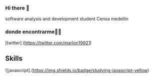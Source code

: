 ### Hi there 👋

<!--
**brakandres/brakandres** is a ✨ _special_ ✨ repository because its `README.md` (this file) appears on your GitHub profile.

Here are some ideas to get you started:

- 🔭 I’m currently working on ...
- 🌱 I’m currently learning ...
- 👯 I’m looking to collaborate on ...
- 🤔 I’m looking for help with ...
- 💬 Ask me about ...
- 📫 How to reach me: ...
- 😄 Pronouns: ...
- ⚡ Fun fact: ...
-->
software analysis and development student Censa medellin

### donde encontrarme🐱‍💻


[twitter].(https://twitter.com/marlon19921)

## Skills

![javascript].(https://img.shields.io/badge/studying-javascript-yellow)</br>
